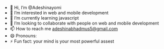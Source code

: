 - 👋 Hi, I’m @Adeshinayomi
- 👀 I’m interested in web and mobile development
- 🌱 I’m currently learning javascript
- 💞️ I’m looking to collaborate with people on web and mobile development 
- 📫 How to reach me adeshinabhadmus5@gmail.com
- 😄 Pronouns: 
- ⚡ Fun fact: your mind is your most powerful assest

<!---
Adeshinayomi/Adeshinayomi is a ✨ special ✨ repository because its `README.md` (this file) appears on your GitHub profile.
You can click the Preview link to take a look at your changes.
--->
